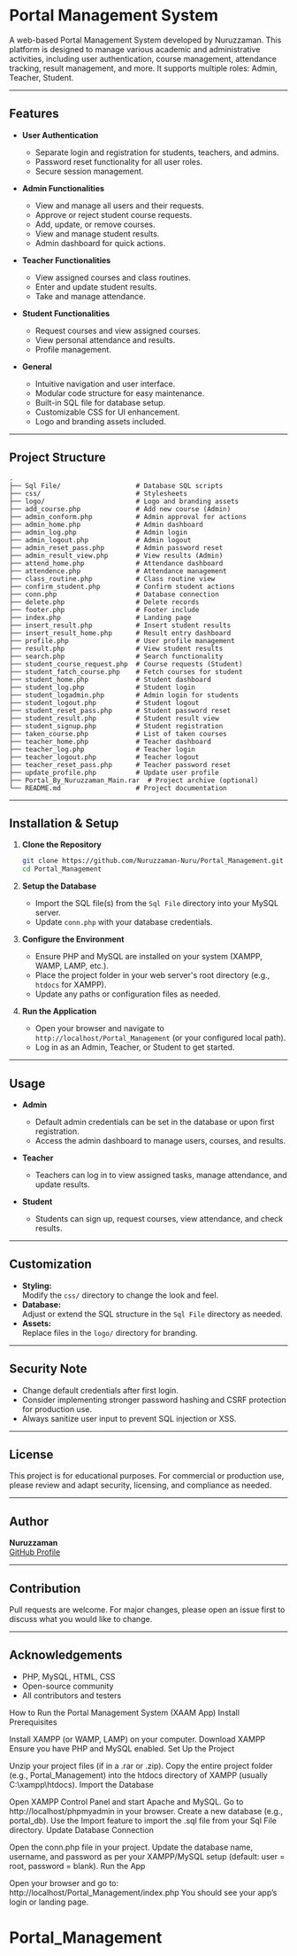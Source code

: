 # Portal Management System

A web-based Portal Management System developed by Nuruzzaman. This platform is designed to manage various academic and administrative activities, including user authentication, course management, attendance tracking, result management, and more. It supports multiple roles: Admin, Teacher, Student.

---

## Features

- **User Authentication**
  - Separate login and registration for students, teachers, and admins.
  - Password reset functionality for all user roles.
  - Secure session management.

- **Admin Functionalities**
  - View and manage all users and their requests.
  - Approve or reject student course requests.
  - Add, update, or remove courses.
  - View and manage student results.
  - Admin dashboard for quick actions.

- **Teacher Functionalities**
  - View assigned courses and class routines.
  - Enter and update student results.
  - Take and manage attendance.

- **Student Functionalities**
  - Request courses and view assigned courses.
  - View personal attendance and results.
  - Profile management.

- **General**
  - Intuitive navigation and user interface.
  - Modular code structure for easy maintenance.
  - Built-in SQL file for database setup.
  - Customizable CSS for UI enhancement.
  - Logo and branding assets included.

---

## Project Structure

```
.
├── Sql File/                   # Database SQL scripts
├── css/                        # Stylesheets
├── logo/                       # Logo and branding assets
├── add_course.php              # Add new course (Admin)
├── admin_conform.php           # Admin approval for actions
├── admin_home.php              # Admin dashboard
├── admin_log.php               # Admin login
├── admin_logout.php            # Admin logout
├── admin_reset_pass.php        # Admin password reset
├── admin_result_view.php       # View results (Admin)
├── attend_home.php             # Attendance dashboard
├── attendence.php              # Attendance management
├── class_routine.php           # Class routine view
├── confirm_student.php         # Confirm student actions
├── conn.php                    # Database connection
├── delete.php                  # Delete records
├── footer.php                  # Footer include
├── index.php                   # Landing page
├── insert_result.php           # Insert student results
├── insert_result_home.php      # Result entry dashboard
├── profile.php                 # User profile management
├── result.php                  # View student results
├── search.php                  # Search functionality
├── student_course_request.php  # Course requests (Student)
├── student_fatch_course.php    # Fetch courses for student
├── student_home.php            # Student dashboard
├── student_log.php             # Student login
├── student_logadmin.php        # Admin login for students
├── student_logout.php          # Student logout
├── student_reset_pass.php      # Student password reset
├── student_result.php          # Student result view
├── student_signup.php          # Student registration
├── taken_course.php            # List of taken courses
├── teacher_home.php            # Teacher dashboard
├── teacher_log.php             # Teacher login
├── teacher_logout.php          # Teacher logout
├── teacher_reset_pass.php      # Teacher password reset
├── update_profile.php          # Update user profile
├── Portal_By_Nuruzzaman_Main.rar  # Project archive (optional)
└── README.md                   # Project documentation
```

---

## Installation & Setup

1. **Clone the Repository**
    ```bash
    git clone https://github.com/Nuruzzaman-Nuru/Portal_Management.git
    cd Portal_Management
    ```

2. **Setup the Database**
    - Import the SQL file(s) from the `Sql File` directory into your MySQL server.
    - Update `conn.php` with your database credentials.

3. **Configure the Environment**
    - Ensure PHP and MySQL are installed on your system (XAMPP, WAMP, LAMP, etc.).
    - Place the project folder in your web server's root directory (e.g., `htdocs` for XAMPP).
    - Update any paths or configuration files as needed.

4. **Run the Application**
    - Open your browser and navigate to `http://localhost/Portal_Management` (or your configured local path).
    - Log in as an Admin, Teacher, or Student to get started.

---

## Usage

- **Admin**
  - Default admin credentials can be set in the database or upon first registration.
  - Access the admin dashboard to manage users, courses, and results.

- **Teacher**
  - Teachers can log in to view assigned tasks, manage attendance, and update results.

- **Student**
  - Students can sign up, request courses, view attendance, and check results.

---

## Customization

- **Styling:**  
  Modify the `css/` directory to change the look and feel.
- **Database:**  
  Adjust or extend the SQL structure in the `Sql File` directory as needed.
- **Assets:**  
  Replace files in the `logo/` directory for branding.

---

## Security Note

- Change default credentials after first login.
- Consider implementing stronger password hashing and CSRF protection for production use.
- Always sanitize user input to prevent SQL injection or XSS.

---

## License

This project is for educational purposes. For commercial or production use, please review and adapt security, licensing, and compliance as needed.

---

## Author

**Nuruzzaman**  
[GitHub Profile](https://github.com/Nuruzzaman-Nuru)

---

## Contribution

Pull requests are welcome. For major changes, please open an issue first to discuss what you would like to change.

---

## Acknowledgements

- PHP, MySQL, HTML, CSS
- Open-source community
- All contributors and testers




How to Run the Portal Management System (XAAM App)
Install Prerequisites

Install XAMPP (or WAMP, LAMP) on your computer.
Download XAMPP
Ensure you have PHP and MySQL enabled.
Set Up the Project

Unzip your project files (if in a .rar or .zip).
Copy the entire project folder (e.g., Portal_Management) into the htdocs directory of XAMPP (usually C:\xampp\htdocs).
Import the Database

Open XAMPP Control Panel and start Apache and MySQL.
Go to http://localhost/phpmyadmin in your browser.
Create a new database (e.g., portal_db).
Use the Import feature to import the .sql file from your Sql File directory.
Update Database Connection

Open the conn.php file in your project.
Update the database name, username, and password as per your XAMPP/MySQL setup (default: user = root, password = blank).
Run the App

Open your browser and go to:
http://localhost/Portal_Management/index.php
You should see your app’s login or landing page.
# Portal_Management
